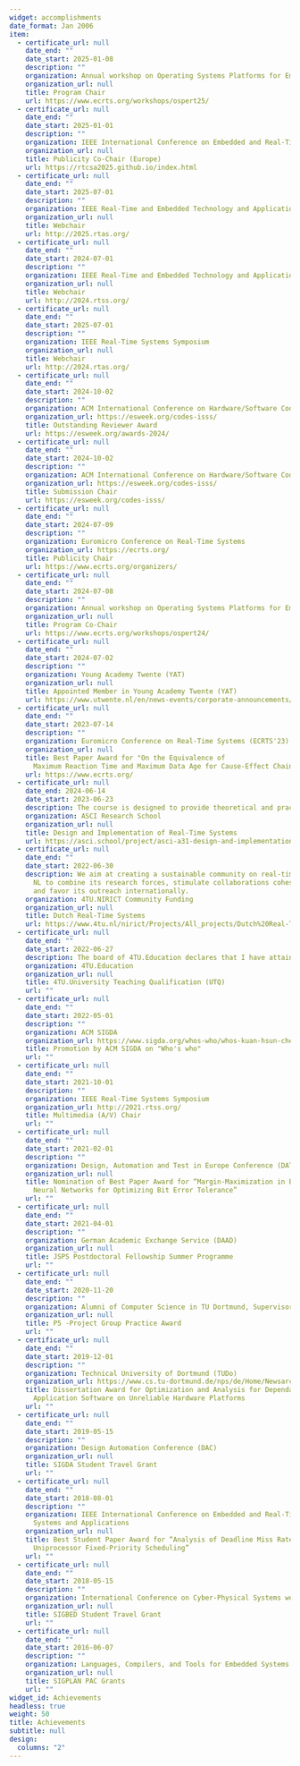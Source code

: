 ```yaml
---
widget: accomplishments
date_format: Jan 2006
item:
  - certificate_url: null
    date_end: ""
    date_start: 2025-01-08
    description: ""
    organization: Annual workshop on Operating Systems Platforms for Embedded Real-Time applications (OSPERT)
    organization_url: null
    title: Program Chair
    url: https://www.ecrts.org/workshops/ospert25/
  - certificate_url: null
    date_end: ""
    date_start: 2025-01-01
    description: ""
    organization: IEEE International Conference on Embedded and Real-Time Computing Systems and Applications
    organization_url: null
    title: Publicity Co-Chair (Europe)
    url: https://rtcsa2025.github.io/index.html
  - certificate_url: null
    date_end: ""
    date_start: 2025-07-01
    description: ""
    organization: IEEE Real-Time and Embedded Technology and Applications Symposium
    organization_url: null
    title: Webchair
    url: http://2025.rtas.org/
  - certificate_url: null
    date_end: ""
    date_start: 2024-07-01
    description: ""
    organization: IEEE Real-Time and Embedded Technology and Applications Symposium
    organization_url: null
    title: Webchair
    url: http://2024.rtss.org/
  - certificate_url: null
    date_end: ""
    date_start: 2025-07-01
    description: ""
    organization: IEEE Real-Time Systems Symposium
    organization_url: null
    title: Webchair
    url: http://2024.rtas.org/    
  - certificate_url: null
    date_end: ""
    date_start: 2024-10-02
    description: ""
    organization: ACM International Conference on Hardware/Software Codesign and System Synthesis (CODES+ISSS)
    organization_url: https://esweek.org/codes-isss/
    title: Outstanding Reviewer Award
    url: https://esweek.org/awards-2024/
  - certificate_url: null
    date_end: ""
    date_start: 2024-10-02
    description: ""
    organization: ACM International Conference on Hardware/Software Codesign and System Synthesis (CODES+ISSS)
    organization_url: https://esweek.org/codes-isss/
    title: Submission Chair
    url: https://esweek.org/codes-isss/
  - certificate_url: null
    date_end: ""
    date_start: 2024-07-09
    description: ""
    organization: Euromicro Conference on Real-Time Systems
    organization_url: https://ecrts.org/
    title: Publicity Chair
    url: https://www.ecrts.org/organizers/
  - certificate_url: null
    date_end: ""
    date_start: 2024-07-08
    description: ""
    organization: Annual workshop on Operating Systems Platforms for Embedded Real-Time applications (OSPERT)
    organization_url: null
    title: Program Co-Chair
    url: https://www.ecrts.org/workshops/ospert24/
  - certificate_url: null
    date_end: ""
    date_start: 2024-07-02
    description: ""
    organization: Young Academy Twente (YAT)
    organization_url: null
    title: Appointed Member in Young Academy Twente (YAT)
    url: https://www.utwente.nl/en/news-events/corporate-announcements/2024/6/1591907/young-academy-twente-appoints-eleven-new-members-for-2025
  - certificate_url: null
    date_end: ""
    date_start: 2023-07-14
    description: ""
    organization: Euromicro Conference on Real-Time Systems (ECRTS'23)
    organization_url: null
    title: Best Paper Award for "On the Equivalence of
      Maximum Reaction Time and Maximum Data Age for Cause-Effect Chains
    url: https://www.ecrts.org/
  - certificate_url: null
    date_end: 2024-06-14
    date_start: 2023-06-23
    description: The course is designed to provide theoretical and practical insights using a combination of lectures and hand-on labs in which attendees will learn to develop a real-time application on top of a widespread real-time operating system. Throughout the lectures and labs, the students will learn the relation between applications’ timing properties and the underlying system software components. Within the labs, the students will be guided to program a wearable device, e.g., smartwatch, and implement alternative scheduling strategies as well as low-level primitives, resulting in different timing behaviors.
    organization: ASCI Research School
    organization_url: null
    title: Design and Implementation of Real-Time Systems
    url: https://asci.school/project/asci-a31-design-and-implementation-of-real-time-systems-course/
  - certificate_url: null
    date_end: ""
    date_start: 2022-06-30
    description: We aim at creating a sustainable community on real-time systems in
      NL to combine its research forces, stimulate collaborations cohesively,
      and favor its outreach internationally.
    organization: 4TU.NIRICT Community Funding
    organization_url: null
    title: Dutch Real-Time Systems
    url: https://www.4tu.nl/nirict/Projects/All_projects/Dutch%20Real-Time%20Systems%20Community/
  - certificate_url: null
    date_end: ""
    date_start: 2022-06-27
    description: The board of 4TU.Education declares that I have attained the required level for the pedagogical competencies of the University Teaching Qualification.
    organization: 4TU.Education
    organization_url: null
    title: 4TU.University Teaching Qualification (UTQ)
    url: ""    
  - certificate_url: null
    date_end: ""
    date_start: 2022-05-01
    description: ""
    organization: ACM SIGDA
    organization_url: https://www.sigda.org/whos-who/whos-kuan-hsun-chen/
    title: Promotion by ACM SIGDA on "Who's who"
    url: ""
  - certificate_url: null
    date_end: ""
    date_start: 2021-10-01
    description: ""
    organization: IEEE Real-Time Systems Symposium
    organization_url: http://2021.rtss.org/
    title: Multimedia (A/V) Chair
    url: ""
  - certificate_url: null
    date_end: ""
    date_start: 2021-02-01
    description: ""
    organization: Design, Automation and Test in Europe Conference (DATE)
    organization_url: null
    title: Nomination of Best Paper Award for “Margin-Maximization in Binarized
      Neural Networks for Optimizing Bit Error Tolerance”
    url: ""
  - certificate_url: null
    date_end: ""
    date_start: 2021-04-01
    description: ""
    organization: German Academic Exchange Service (DAAD)
    organization_url: null
    title: JSPS Postdoctoral Fellowship Summer Programme
    url: ""
  - certificate_url: null
    date_end: ""
    date_start: 2020-11-20
    description: ""
    organization: Alumni of Computer Science in TU Dortmund, Supervisor
    organization_url: null
    title: P5 -Project Group Practice Award
    url: ""
  - certificate_url: null
    date_end: ""
    date_start: 2019-12-01
    description: ""
    organization: Technical University of Dortmund (TUDo)
    organization_url: https://www.cs.tu-dortmund.de/nps/de/Home/Newsarchiv/2019/index.html
    title: Dissertation Award for Optimization and Analysis for Dependable
      Application Software on Unreliable Hardware Platforms
    url: ""
  - certificate_url: null
    date_end: ""
    date_start: 2019-05-15
    description: ""
    organization: Design Automation Conference (DAC)
    organization_url: null
    title: SIGDA Student Travel Grant
    url: ""
  - certificate_url: null
    date_end: ""
    date_start: 2018-08-01
    description: ""
    organization: IEEE International Conference on Embedded and Real-Time Computing
      Systems and Applications
    organization_url: null
    title: Best Student Paper Award for “Analysis of Deadline Miss Rates for
      Uniprocessor Fixed-Priority Scheduling”
    url: ""
  - certificate_url: null
    date_end: ""
    date_start: 2018-05-15
    description: ""
    organization: International Conference on Cyber-Physical Systems week (CPSWEEK)
    organization_url: null
    title: SIGBED Student Travel Grant
    url: ""
  - certificate_url: null
    date_end: ""
    date_start: 2016-06-07
    description: ""
    organization: Languages, Compilers, and Tools for Embedded Systems (LCTES)
    organization_url: null
    title: SIGPLAN PAC Grants
    url: ""
widget_id: Achievements
headless: true
weight: 50
title: Achievements
subtitle: null
design:
  columns: "2"
---
```

